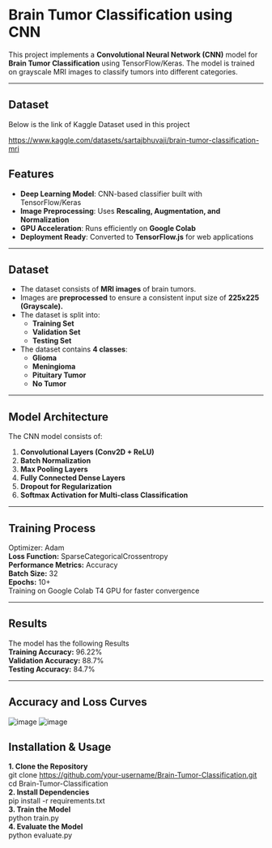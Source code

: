 #  Brain Tumor Classification using CNN

This project implements a **Convolutional Neural Network (CNN)** model for **Brain Tumor Classification** using TensorFlow/Keras. The model is trained on grayscale MRI images to classify tumors into different categories.

---

## Dataset
Below is the link of Kaggle Dataset used in this project  

https://www.kaggle.com/datasets/sartajbhuvaji/brain-tumor-classification-mri

##  Features
-  **Deep Learning Model**: CNN-based classifier built with TensorFlow/Keras
-  **Image Preprocessing**: Uses **Rescaling, Augmentation, and Normalization**
-  **GPU Acceleration**: Runs efficiently on **Google Colab**
-  **Deployment Ready**: Converted to **TensorFlow.js** for web applications

---

## Dataset
- The dataset consists of **MRI images** of brain tumors.
- Images are **preprocessed** to ensure a consistent input size of **225x225 (Grayscale).**
- The dataset is split into:
  - **Training Set**
  - **Validation Set**
  - **Testing Set**
- The dataset contains **4 classes**:
  - **Glioma**
  - **Meningioma**
  - **Pituitary Tumor**
  - **No Tumor**

---

##  Model Architecture
The CNN model consists of:
1. **Convolutional Layers (Conv2D + ReLU)**
2. **Batch Normalization**
3. **Max Pooling Layers**
4. **Fully Connected Dense Layers**
5. **Dropout for Regularization**
6. **Softmax Activation for Multi-class Classification**

---
## Training Process 
Optimizer: Adam  
**Loss Function:** SparseCategoricalCrossentropy  
**Performance Metrics:** Accuracy  
**Batch Size:** 32  
**Epochs:** 10+  
Training on Google Colab T4 GPU for faster convergence  

---
## Results
The model has the following Results  
**Training Accuracy:** 96.22%  
**Validation Accuracy:** 88.7%  
**Testing Accuracy:** 84.7%  

---
## Accuracy and Loss Curves 
![image](https://github.com/user-attachments/assets/c2f0e6b3-1312-4f37-aa1a-d52e58b9feed)
![image](https://github.com/user-attachments/assets/40cc58c0-3852-4fb4-b5cf-f525e3b8bc8c)

## Installation & Usage
**1. Clone the Repository**  
    git clone https://github.com/your-username/Brain-Tumor-Classification.git  
    cd Brain-Tumor-Classification  
**2. Install Dependencies**  
    pip install -r requirements.txt  
**3. Train the Model**  
    python train.py  
**4. Evaluate the Model**  
    python evaluate.py  








